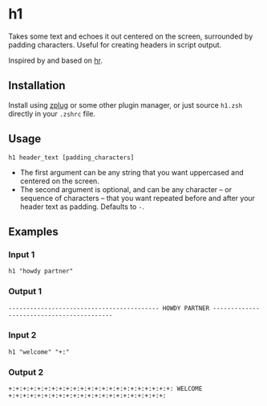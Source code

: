 # h1
Takes some text and echoes it out centered on the screen, surrounded by padding characters. Useful for creating headers in script output.

Inspired by and based on [hr](https://github.com/LuRsT/hr/blob/master/hr).

## Installation
Install using [zplug](https://github.com/zplug/zplug) or some other plugin manager, or just source `h1.zsh` directly in your `.zshrc` file.

## Usage
`h1 header_text [padding_characters]`

- The first argument can be any string that you want uppercased and centered on the screen.
- The second argument is optional, and can be any character – or sequence of characters – that you want repeated before and after your header text as padding. Defaults to `-`.

## Examples
### Input 1
```
h1 "howdy partner"
```

### Output 1
```
------------------------------------------ HOWDY PARTNER ------------------------------------------
```

### Input 2
```
h1 "welcome" "+:"
```

### Output 2
```
+:+:+:+:+:+:+:+:+:+:+:+:+:+:+:+:+:+:+:+:+:+:+: WELCOME +:+:+:+:+:+:+:+:+:+:+:+:+:+:+:+:+:+:+:+:+:+:
```
